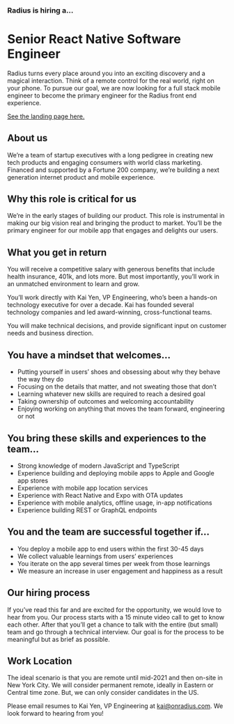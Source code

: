 ### Radius is hiring a...

# Senior React Native Software Engineer

Radius turns every place around you into an exciting discovery and a magical interaction. Think of a remote control for the real world, right on your phone. To pursue our goal, we are now looking for a full stack mobile engineer to become the primary engineer for the Radius front end experience.

[See the landing page here.](https://onradius.com)

## About us
We’re a team of startup executives with a long pedigree in creating new tech products and engaging consumers with world class marketing. Financed and supported by a Fortune 200 company, we’re building a next generation internet product and mobile experience.

## Why this role is critical for us
We’re in the early stages of building our product. This role is instrumental in making our big vision real and bringing the product to market. You’ll be the primary engineer for our mobile app that engages and delights our users.

## What you get in return
You will receive a competitive salary with generous benefits that include health insurance, 401k, and lots more. But most importantly, you’ll work in an unmatched environment to learn and grow.

You’ll work directly with Kai Yen, VP Engineering, who’s been a hands-on technology executive for over a decade. Kai has founded several technology companies and led award-winning, cross-functional teams. 

You will make technical decisions, and provide significant input on customer needs and business direction.

## You have a mindset that welcomes...
* Putting yourself in users’ shoes and obsessing about why they behave the way they do
* Focusing on the details that matter, and not sweating those that don’t
* Learning whatever new skills are required to reach a desired goal
* Taking ownership of outcomes and welcoming accountability
* Enjoying working on anything that moves the team forward, engineering or not

## You bring these skills and experiences to the team...
* Strong knowledge of modern JavaScript and TypeScript
* Experience building and deploying mobile apps to Apple and Google app stores
* Experience with mobile app location services
* Experience with React Native and Expo with OTA updates
* Experience with mobile analytics, offline usage, in-app notifications
* Experience building REST or GraphQL endpoints

## You and the team are successful together if...
* You deploy a mobile app to end users within the first 30-45 days
* We collect valuable learnings from users’ experiences
* You iterate on the app several times per week from those learnings
* We measure an increase in user engagement and happiness as a result

## Our hiring process
If you’ve read this far and are excited for the opportunity, we would love to hear from you. Our process starts with a 15 minute video call to get to know each other. After that you’ll get a chance to talk with the entire (but small) team and go through a technical interview. Our goal is for the process to be meaningful but as brief as possible.

## Work Location
The ideal scenario is that you are remote until mid-2021 and then on-site in New York City. We will consider permanent remote, ideally in Eastern or Central time zone. But, we can only consider candidates in the US.

Please email resumes to Kai Yen, VP Engineering at kai@onradius.com. We look forward to hearing from you!
